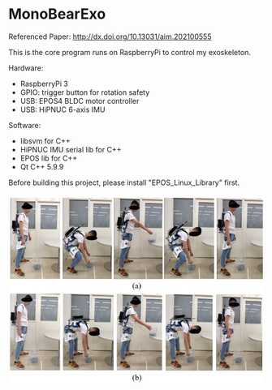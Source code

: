 # MonoBearExo
Referenced Paper: http://dx.doi.org/10.13031/aim.202100555



This is the core program runs on RaspberryPi to control my exoskeleton.

Hardware:

- RaspberryPi 3
- GPIO: trigger button for rotation safety
- USB: EPOS4 BLDC motor controller
- USB: HiPNUC 6-axis IMU

Software:

- libsvm for C++
- HiPNUC IMU serial lib for C++
- EPOS lib for C++
- Qt C++ 5.9.9

Before building this project, please install "EPOS_Linux_Library" first.



![demo](demo.png)
